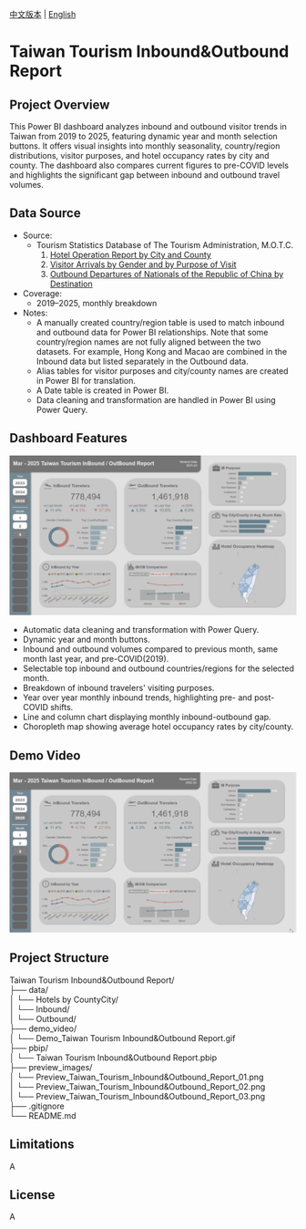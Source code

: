 [中文版本](README_zh.md) | [English](README.md)  
  
# Taiwan Tourism Inbound&Outbound Report   
  
## Project Overview  
This Power BI dashboard analyzes inbound and outbound visitor trends in Taiwan from 2019 to 2025, featuring dynamic year and month selection buttons. It offers visual insights into monthly seasonality, country/region distributions, visitor purposes, and hotel occupancy rates by city and county. The dashboard also compares current figures to pre-COVID levels and highlights the significant gap between inbound and outbound travel volumes.  

## Data Source  
- Source:  
  - Tourism Statistics Database of The Tourism Administration, M.O.T.C.  
    1. [Hotel Operation Report by City and County](https://admin.taiwan.net.tw/businessinfo/FilePage?a=9711)  
    2. [Visitor Arrivals by Gender and by Purpose of Visit](https://stat.taiwan.net.tw/statistics/month/inbound/gender/purpose)  
    3. [Outbound Departures of Nationals of the Republic of China by Destination](https://stat.taiwan.net.tw/statistics/month/outbound/destination)  
- Coverage:  
  - 2019–2025, monthly breakdown  
- Notes:  
  - A manually created country/region table is used to match inbound and outbound data for Power BI relationships. Note that some country/region names are not fully aligned between the two datasets. For example, Hong Kong and Macao are combined in the Inbound data but listed separately in the Outbound data.  
  - Alias tables for visitor purposes and city/county names are created in Power BI for translation.
  - A Date table is created in Power BI.  
  - Data cleaning and transformation are handled in Power BI using Power Query.  

## Dashboard Features  
![Preview Images](preview_images/Preview_Taiwan_Tourism_Inbound&Outbound_Report_01.png)  
- Automatic data cleaning and transformation with Power Query.  
- Dynamic year and month buttons.  
- Inbound and outbound volumes compared to previous month, same month last year, and pre-COVID(2019).  
- Selectable top inbound and outbound countries/regions for the selected month.  
- Breakdown of inbound travelers' visiting purposes.  
- Year over year monthly inbound trends, highlighting pre- and post-COVID shifts.  
- Line and column chart displaying monthly inbound-outbound gap.  
- Choropleth map showing average hotel occupancy rates by city/county.  

## Demo Video  
![Dashboard Demo](demo_video/Demo_Taiwan_Tourism_Inbound&Outbound_Report.gif)  
  
## Project Structure  
Taiwan Tourism Inbound&Outbound Report/  
├── data/  
│   └── Hotels by CountyCity/  
│   └── Inbound/  
│   └── Outbound/  
├── demo_video/  
│   └── Demo_Taiwan Tourism Inbound&Outbound Report.gif  
├── pbip/  
│   └── Taiwan Tourism Inbound&Outbound Report.pbip  
├── preview_images/  
│   └── Preview_Taiwan_Tourism_Inbound&Outbound_Report_01.png  
│   └── Preview_Taiwan_Tourism_Inbound&Outbound_Report_02.png  
│   └── Preview_Taiwan_Tourism_Inbound&Outbound_Report_03.png  
├── .gitignore  
└── README.md  
  
## Limitations  
A  

## License  
A  
  
